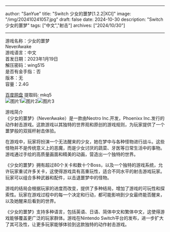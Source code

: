 
---
author: "SanYue"
title: "Switch 少女的噩梦[1.2.2|XCI]"
image: "/img/202410241057.jpg"
draft: false
date: 2024-10-30
description: "Switch 少女的噩梦"
tags: ["中文","射击"]
archives: ["2024/10/30"]

---

游戏名称：少女的噩梦   
NeverAwake    
游戏语言：中文  
首发日期：2023年1月19日  
解压密码：wing515  
是否有金手指：否  
版本：无   
容量：2.4G

[百度网盘](https://pan.baidu.com/s/1gfxD3I9kVyX2Oak8KmhTOQ) 提取码: mkq5  
![图片1](/img/65982fcff2e7d9bb.jpg)![图片2](/img/75b7f86c7f38bd0.jpg)![图片3](/img/470dd826ca8d285b.jpg)  

游戏简介  
《少女的噩梦》（NeverAwake）是一款由Neotro Inc.开发，Phoenixx Inc.发行的动作射击游戏。这款游戏以其独特的世界观和原创的游戏规则，为玩家提供了一个噩梦般的双摇杆射击体验。

在游戏中，玩家将扮演一个无法醒来的少女，她在梦中与各种怪物进行战斗。这些怪物并不是传统意义上的恶魔，而是少女讨厌的蔬菜、牙医等日常生活中的事物。游戏通过手绘的高质量画面和精美的动画，营造出一个独特的世界。

《少女的噩梦》拥有超过80个关卡和数十个Boss，以及一个独特的游戏系统，允许玩家重试许多关卡，这使得游戏具有高重玩性，适合不同水平的射击游戏玩家。玩家可以组合多种武器和配件，以击退噩梦中的怪物。

游戏的结局会根据玩家的进度而改变，提供了多种结局，增加了游戏的可玩性和探索性。玩家在游戏过程中的每一个决定和行动，都可能影响到少女最终能否醒来，以及她醒来后看到的世界。

《少女的噩梦》支持多种语言，包括英语、日语、简体中文和繁体中文，这使得游戏能够覆盖更广泛的玩家群体。游戏在Nintendo Switch平台的发布，进一步扩大了其可及性，让更多玩家能够体验到这款独特的动作射击游戏。
